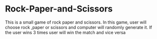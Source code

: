 # Rock-Paper-and-Scissors
This is a small game of rock paper and scissors.
In this game, user will choose rock ,paper or scissors and computer will randomly generate it.
If the user wins 3 times user will win the match and vice versa
